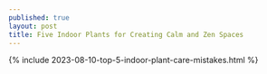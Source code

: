 ```yaml
---
published: true
layout: post
title: Five Indoor Plants for Creating Calm and Zen Spaces
---
```

{% include 2023-08-10-top-5-indoor-plant-care-mistakes.html %}
